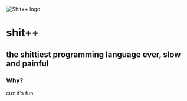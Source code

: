 ![Shit++ logo](https://github.com/user-attachments/assets/92057fee-9100-4e84-b718-9f242bed7a29)

# shit++
## the shittiest programming language ever, slow and painful

### Why?
cuz it's fun
